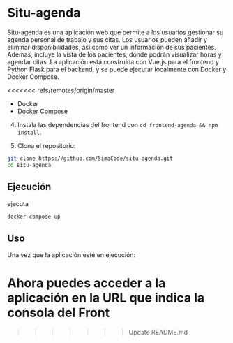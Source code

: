 
# Situ-agenda

Situ-agenda es una aplicación web que permite a los usuarios gestionar su agenda personal de trabajo y sus citas. Los usuarios pueden añadir y eliminar disponibilidades, así como ver un información de sus pacientes. Ademas, incluye la vista de los pacientes, donde podrán visualizar horas y agendar citas. La aplicación está construida con Vue.js para el frontend y Python Flask para el backend, y se puede ejecutar localmente con Docker y Docker Compose.


<<<<<<< refs/remotes/origin/master
- Docker
- Docker Compose

4. Instala las dependencias del frontend con `cd frontend-agenda && npm install`.

1. Clona el repositorio:

```sh
git clone https://github.com/SimaCode/situ-agenda.git
cd situ-agenda
```

## Ejecución
ejecuta
```sh
docker-compose up
```

## Uso

Una vez que la aplicación esté en ejecución:

Ahora puedes acceder a la aplicación en la URL que indica la consola del Front
=======
>>>>>>> Update README.md
